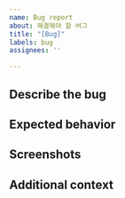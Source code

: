 ```yaml
---
name: Bug report
about: 해결해야 할 버그
title: "[Bug]"
labels: bug
assignees: ''

---
```


## Describe the bug
<!-- 어떤 버그가 있는지 간단히 설명해주세요 -->

## Expected behavior
<!-- 정상 동작 시의 동작에 대해 간단히 설명해주세요 -->

## Screenshots
<!-- 참고할 수 있는 스크린샷이 있는 경우 추가해주세요 -->

## Additional context
<!-- 추가적인 내용이 있다면 작성해주세요 -->
